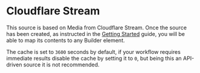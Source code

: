 # Cloudflare Stream

This source is based on Media from Cloudflare Stream. Once the source has been created, as instructed in the [Getting Started](../sources/#getting-started) guide, you will be able to map its contents to any Builder element.

The cache is set to `3600` seconds by default, if your workflow requires immediate results disable the cache by setting it to `0`, but being this an API-driven source it is not recommended.
